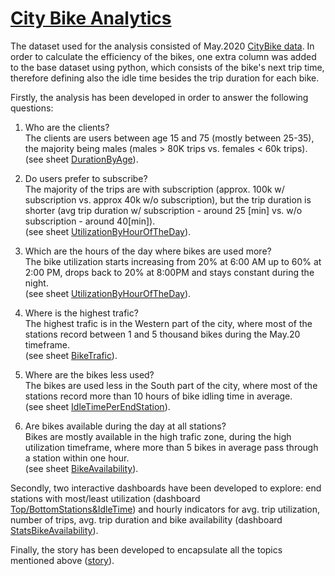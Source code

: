 # <a href="https://public.tableau.com/profile/florin.vasiliu4232#!/vizhome/Analysisv2_15935802632930/Story?publish=yes"> City Bike Analytics </a>


  The dataset used for the analysis consisted of May.2020 <a href="https://s3.amazonaws.com/tripdata/index.html">CityBike data</a>. In order to calculate the efficiency of the bikes, one extra column was added to the base dataset using python, which consists of the bike's next trip time, therefore defining also the idle time besides the trip 
duration for each bike.
 
  Firstly, the analysis has been developed in order to answer the following questions:

1. Who are the clients? <br>
The clients are users between age 15 and 75 (mostly between 25-35), the majority being males (males > 80K trips vs. females < 60k trips). <br>
(see sheet <a href="https://public.tableau.com/profile/florin.vasiliu4232#!/vizhome/Analysisv2_15935802632930/DurationByAge">DurationByAge</a>).

2. Do users prefer to subscribe? <br>
The majority of the trips are with subscription (approx. 100k w/ subscription vs. approx 40k w/o subscription), but the trip duration is 
shorter (avg trip duration w/ subscription - around 25 [min] vs. w/o subscription - around 40[min]).<br>
(see sheet <a href="https://public.tableau.com/profile/florin.vasiliu4232#!/vizhome/Analysisv2_15935802632930/UtilizationByHourOfTheDay">UtilizationByHourOfTheDay</a>).

3. Which are the hours of the day where bikes are used more? <br>
The bike utilization starts increasing from 20% at 6:00 AM up to 60% at 2:00 PM, drops back to 20% at 8:00PM and stays constant during the night.<br>
(see sheet <a href="https://public.tableau.com/profile/florin.vasiliu4232#!/vizhome/Analysisv2_15935802632930/UtilizationByHourOfTheDay">UtilizationByHourOfTheDay</a>).

4. Where is the highest trafic? <br>
The highest trafic is in the Western part of the city, where most of the stations record between 1 and 5 thousand bikes during the May.20 timeframe.<br>
(see sheet <a href="https://public.tableau.com/profile/florin.vasiliu4232#!/vizhome/Analysisv2_15935802632930/BikeTrafic">BikeTrafic</a>).

5. Where are the bikes less used? <br>
The bikes are used less in the South part of the city, where most of the stations record more than 10 hours of bike idling time in average.<br>
(see sheet <a href="https://public.tableau.com/profile/florin.vasiliu4232#!/vizhome/Analysisv2_15935802632930/IdleTimePerEndStation">IdleTimePerEndStation</a>).

6. Are bikes available during the day at all stations? <br>
Bikes are mostly available in the high trafic zone, during the high utilization timeframe, where more than 5 bikes in average pass through a station
within one hour.<br>
(see sheet <a href="https://public.tableau.com/profile/florin.vasiliu4232#!/vizhome/Analysisv2_15935802632930/BikeAvailability">BikeAvailability</a>).

  Secondly, two interactive dashboards have been developed to explore: end stations with most/least utilization (dashboard <a href="https://public.tableau.com/profile/florin.vasiliu4232#!/vizhome/Analysisv2_15935802632930/TopBottomStationsIdleTime">Top/BottomStations&IdleTime</a>) and hourly indicators for avg. trip utilization, number of trips, avg. trip duration and bike availability (dashboard <a href="https://public.tableau.com/profile/florin.vasiliu4232#!/vizhome/Analysisv2_15935802632930/StatsBikeAvailability">StatsBikeAvailability</a>).
  
  Finally, the story has been developed to encapsulate all the topics mentioned above (<a href="https://public.tableau.com/profile/florin.vasiliu4232#!/vizhome/Analysisv2_15935802632930/Story">story</a>).
  
